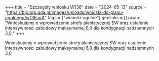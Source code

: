 +++
title = "Szczegóły wniosku W136"
date = "2024-05-13"
source = "https://bip.brg.gda.pl/images/uploads/wnioski-do-planu-ogolnego/w136.pdf"
tags = ["wnioski-ogolne"]
geolinks = []
raw = "Wnioskujemy o wprowadzenie strefy planistycznej SW oraz ustalenie intensywności zabudowy maksymalnej 6,0 dla kondygnacji nadziemnych 3,0 "
+++

Wnioskujemy o wprowadzenie strefy planistycznej SW oraz ustalenie intensywności
zabudowy maksymalnej 6,0 dla kondygnacji nadziemnych 3,0



